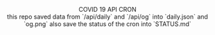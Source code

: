 <center>COVID 19 API CRON</center>

<center>this repo saved data from `/api/daily` and `/api/og` into `daily.json` and `og.png` also save the status of the cron into `STATUS.md`</center>
